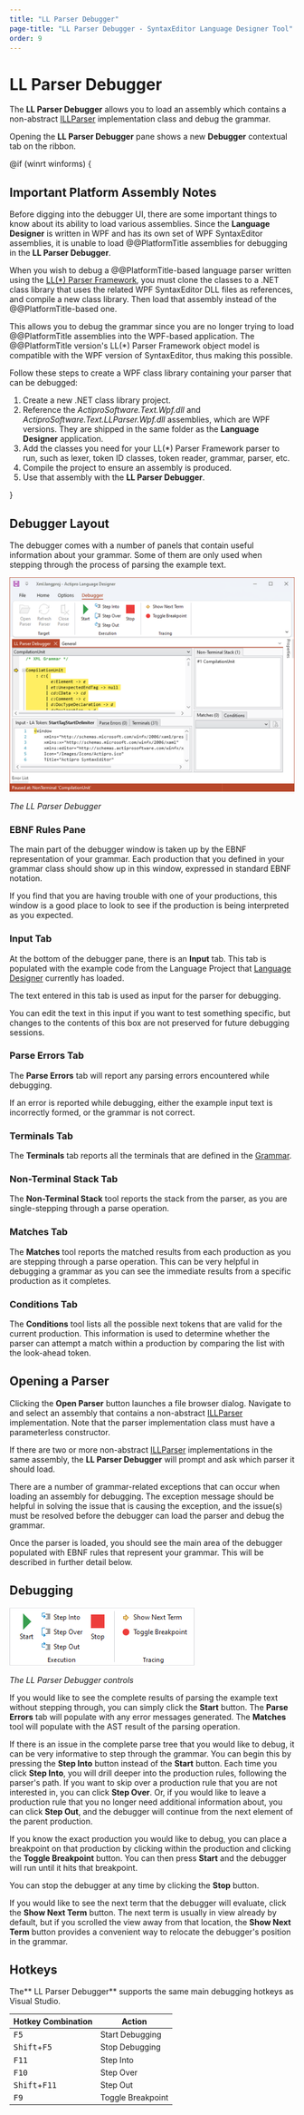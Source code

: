 ```yaml
---
title: "LL Parser Debugger"
page-title: "LL Parser Debugger - SyntaxEditor Language Designer Tool"
order: 9
---
```

# LL Parser Debugger

The **LL Parser Debugger** allows you to load an assembly which contains a non-abstract [ILLParser](xref:ActiproSoftware.Text.Parsing.LLParser.ILLParser) implementation class and debug the grammar.

Opening the **LL Parser Debugger** pane shows a new **Debugger** contextual tab on the ribbon.

@if (winrt winforms) {

## Important Platform Assembly Notes

Before digging into the debugger UI, there are some important things to know about its ability to load various assemblies.  Since the **Language Designer** is written in WPF and has its own set of WPF SyntaxEditor assemblies, it is unable to load @@PlatformTitle assemblies for debugging in the **LL Parser Debugger**.

When you wish to debug a @@PlatformTitle-based language parser written using the [LL(*) Parser Framework](../ll-parser-framework/index.md), you must clone the classes to a .NET class library that uses the related WPF SyntaxEditor DLL files as references, and compile a new class library.  Then load that assembly instead of the @@PlatformTitle-based one.

This allows you to debug the grammar since you are no longer trying to load @@PlatformTitle assemblies into the WPF-based application.  The @@PlatformTitle version's LL(*) Parser Framework object model is compatible with the WPF version of SyntaxEditor, thus making this possible.

Follow these steps to create a WPF class library containing your parser that can be debugged:

1. Create a new .NET class library project.
1. Reference the *ActiproSoftware.Text.Wpf.dll* and *ActiproSoftware.Text.LLParser.Wpf.dll* assemblies, which are WPF versions.  They are shipped in the same folder as the **Language Designer** application.
1. Add the classes you need for your LL(*) Parser Framework parser to run, such as lexer, token ID classes, token reader, grammar, parser, etc.
1. Compile the project to ensure an assembly is produced.
1. Use that assembly with the **LL Parser Debugger**.

}

## Debugger Layout

The debugger comes with a number of panels that contain useful information about your grammar. Some of them are only used when stepping through the process of parsing the example text.

![Screenshot](../images/language-designer-ll-parser-debugger.png)

*The LL Parser Debugger*

### EBNF Rules Pane

The main part of the debugger window is taken up by the EBNF representation of your grammar. Each production that you defined in your grammar class should show up in this window, expressed in standard EBNF notation.

If you find that you are having trouble with one of your productions, this window is a good place to look to see if the production is being interpreted as you expected.

### Input Tab

At the bottom of the debugger pane, there is an **Input** tab. This tab is populated with the example code from the Language Project that [Language Designer](index.md) currently has loaded.

The text entered in this tab is used as input for the parser for debugging.

You can edit the text in this input if you want to test something specific, but changes to the contents of this box are not preserved for future debugging sessions.

### Parse Errors Tab

The **Parse Errors** tab will report any parsing errors encountered while debugging.

If an error is reported while debugging, either the example input text is incorrectly formed, or the grammar is not correct.

### Terminals Tab

The **Terminals** tab reports all the terminals that are defined in the [Grammar](xref:ActiproSoftware.Text.Parsing.LLParser.Implementation.Grammar).

### Non-Terminal Stack Tab

The **Non-Terminal Stack** tool reports the stack from the parser, as you are single-stepping through a parse operation.

### Matches Tab

The **Matches** tool reports the matched results from each production as you are stepping through a parse operation. This can be very helpful in debugging a grammar as you can see the immediate results from a specific production as it completes.

### Conditions Tab

The **Conditions** tool lists all the possible next tokens that are valid for the current production.  This information is used to determine whether the parser can attempt a match within a production by comparing the list with the look-ahead token.

## Opening a Parser

Clicking the **Open Parser** button launches a file browser dialog. Navigate to and select an assembly that contains a non-abstract [ILLParser](xref:ActiproSoftware.Text.Parsing.LLParser.ILLParser) implementation.  Note that the parser implementation class must have a parameterless constructor.

If there are two or more non-abstract [ILLParser](xref:ActiproSoftware.Text.Parsing.LLParser.ILLParser) implementations in the same assembly, the **LL Parser Debugger** will prompt and ask which parser it should load.

There are a number of grammar-related exceptions that can occur when loading an assembly for debugging.  The exception message should be helpful in solving the issue that is causing the exception, and the issue(s) must be resolved before the debugger can load the parser and debug the grammar.

Once the parser is loaded, you should see the main area of the debugger populated with EBNF rules that represent your grammar. This will be described in further detail below.

## Debugging

![Screenshot](../images/language-designer-ll-parser-debugger-debug-controls.png)

*The LL Parser Debugger controls*

If you would like to see the complete results of parsing the example text without stepping through, you can simply click the **Start** button. The **Parse Errors** tab will populate with any error messages generated. The **Matches** tool will populate with the AST result of the parsing operation.

If there is an issue in the complete parse tree that you would like to debug, it can be very informative to step through the grammar. You can begin this by pressing the **Step Into** button instead of the **Start** button.  Each time you click **Step Into**, you will drill deeper into the production rules, following the parser's path. If you want to skip over a production rule that you are not interested in, you can click **Step Over**. Or, if you would like to leave a production rule that you no longer need additional information about, you can click **Step Out**, and the debugger will continue from the next element of the parent production.

If you know the exact production you would like to debug, you can place a breakpoint on that production by clicking within the production and clicking the **Toggle Breakpoint** button. You can then press **Start** and the debugger will run until it hits that breakpoint.

You can stop the debugger at any time by clicking the **Stop** button.

If you would like to see the next term that the debugger will evaluate, click the **Show Next Term** button.  The next term is usually in view already by default, but if you scrolled the view away from that location, the **Show Next Term** button provides a convenient way to relocate the debugger's position in the grammar.

## Hotkeys

The** LL Parser Debugger** supports the same main debugging hotkeys as Visual Studio.

| Hotkey Combination | Action |
|-----|-----|
| <kbd>F5</kbd> | Start Debugging |
| <kbd>Shift</kbd>+<kbd>F5</kbd> | Stop Debugging |
| <kbd>F11</kbd> | Step Into |
| <kbd>F10</kbd> | Step Over |
| <kbd>Shift</kbd>+<kbd>F11</kbd> | Step Out |
| <kbd>F9</kbd> | Toggle Breakpoint |
